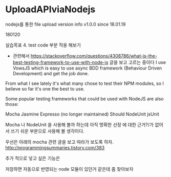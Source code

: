 # UploadAPIviaNodejs
nodejs를 통한 file upload
version info 
v1.0.0
since 18.01.19


180120 

실습목표 
4. test code 부분 적용 해보기 
  - 관련해서 https://stackoverflow.com/questions/4308786/what-is-the-best-testing-framework-to-use-with-node-js
  글을 보고 고르는 중이다 
  I use VowsJS which is easy to use async BDD framework (Behaviour Driven Development) and get the job done.

From what I see lately it's what many chose to test their NPM modules, so I believe so far it's one the best to use.

Some popular testing frameworks that could be used with NodeJS are also those:

Mocha
Jasmine
Expresso (no longer maintained)
Should
NodeUnit
jsUnit

Mocha 나 NodeUnit 을 사용해 볼까 하는데 아직 명확한 선정 에 대한 근거?/가 없어서 쓰기 쉬운 부분으로 사용해 볼 생각이다. 

우선은 아래의 mocha 관련 글을 보고 따라가 보도록 하자.
http://programmingsummaries.tistory.com/383

추가 적으로 넣고 싶은 기능은 

저장하면 자동으로 반영되는 node 모듈이 있던거 같은데 좀 찾아보자 